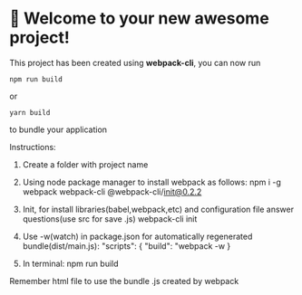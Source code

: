 # 🚀 Welcome to your new awesome project!

This project has been created using **webpack-cli**, you can now run

```
npm run build
```

or

```
yarn build
```

to bundle your application

Instructions:

1. Create a folder with project name
2. Using node package manager to install webpack as follows:
   npm i -g webpack webpack-cli @webpack-cli/init@0.2.2

3. Init, for install libraries(babel,webpack,etc) and configuration file answer questions(use src for save .js)
   webpack-cli init

4. Use -w(watch) in package.json for automatically regenerated bundle(dist/main.js):
   "scripts": { "build": "webpack -w }

5. In terminal:
   npm run build

Remember html file to use the bundle .js created by webpack
